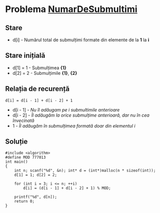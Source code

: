 # Problema [NumarDeSubmultimi](https://www.pbinfo.ro/probleme/3213/numardesubmultimi)

## Stare
- d[i] - Numărul total de submulțimi formate din elemente de la <b>1</b> la <b>i</b>

## Stare inițială 
- d[1] = 1 - Submulțimea <b>{1}</b>
- d[2] = 2 - Submulțimile <b>{1}</b>, <b>{2}</b>

## Relația de recurență
`d[i] = d[i - 1] + d[i - 2] + 1`

- d[i - 1] - <i>Nu îl adăugam pe i submultimile anterioare</i>
- d[i - 2] - <i>Îl adăugăm la orice submulțime anterioară, dar nu în cea învecinată</i>
- 1 - <i>Îl adăugăm în submulțimea formată doar din elementul i</i>

## Soluție
```
#include <algorithm>
#define MOD 777013
int main()
{
	int n; scanf("%d", &n); int* d = (int*)malloc(n * sizeof(int));
	d[1] = 1; d[2] = 2;
	
	for (int i = 3; i <= n; ++i)
		d[i] = (d[i - 1] + d[i - 2] + 1) % MOD;
	
	printf("%d", d[n]);
	return 0;
}
```
